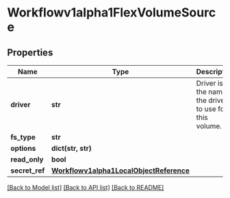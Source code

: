 # Workflowv1alpha1FlexVolumeSource

## Properties
Name | Type | Description | Notes
------------ | ------------- | ------------- | -------------
**driver** | **str** | Driver is the name of the driver to use for this volume. | [optional] 
**fs_type** | **str** |  | [optional] 
**options** | **dict(str, str)** |  | [optional] 
**read_only** | **bool** |  | [optional] 
**secret_ref** | [**Workflowv1alpha1LocalObjectReference**](Workflowv1alpha1LocalObjectReference.md) |  | [optional] 

[[Back to Model list]](../README.md#documentation-for-models) [[Back to API list]](../README.md#documentation-for-api-endpoints) [[Back to README]](../README.md)


